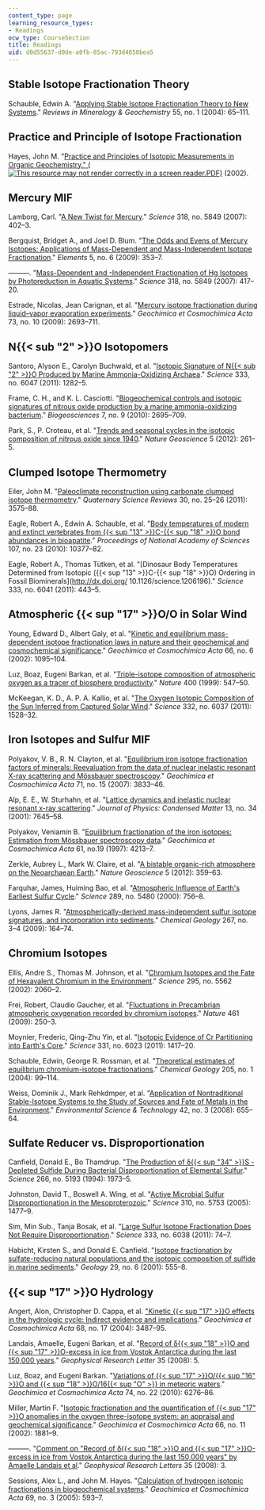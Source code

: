 ```yaml
---
content_type: page
learning_resource_types:
- Readings
ocw_type: CourseSection
title: Readings
uid: d0d55637-d0de-a0fb-85ac-793d4650bea5
---
```


Stable Isotope Fractionation Theory
-----------------------------------

Schauble, Edwin A. "[Applying Stable Isotope Fractionation Theory to New Systems](http://dx.doi.org/10.2138/gsrmg.55.1.65)." _Reviews in Mineralogy & Geochemistry_ 55, no. 1 (2004): 65–111.

Practice and Principle of Isotope Fractionation
-----------------------------------------------

Hayes, John M. "[Practice and Principles of Isotopic Measurements in Organic Geochemistry." (![This resource may not render correctly in a screen reader.](/images/inacessible.gif)PDF)](http://www.whoi.edu/fileserver.do?id=73290&pt=2&p=74886) (2002).

Mercury MIF
-----------

Lamborg, Carl. "[A New Twist for Mercury](http://dx.doi.org/10.1126/science.1149935)." _Science_ 318, no. 5849 (2007): 402–3.

Bergquist, Bridget A., and Joel D. Blum. "[The Odds and Evens of Mercury Isotopes: Applications of Mass-Dependent and Mass-Independent Isotope Fractionation](http://dx.doi.org/10.2113/gselements.5.6.353)." _Elements_ 5, no. 6 (2009): 353–7.

———. "[Mass-Dependent and -Independent Fractionation of Hg Isotopes by Photoreduction in Aquatic Systems](http://dx.doi.org/10.1126/science.1148050)." _Science_ 318, no. 5849 (2007): 417–20.

Estrade, Nicolas, Jean Carignan, et al. "[Mercury isotope fractionation during liquid–vapor evaporation experiments](http://dx.doi.org/10.1016/j.gca.2009.01.024)." _Geochimica et Cosmochimica Acta_ 73, no. 10 (2009): 2693–711.

N{{< sub "2" >}}O Isotopomers
-----------------------------

Santoro, Alyson E., Carolyn Buchwald, et al. "[Isotopic Signature of N{{< sub "2" >}}O Produced by Marine Ammonia-Oxidizing Archaea](http://dx.doi.org/10.1126/science.1208239)." _Science_ 333, no. 6047 (2011): 1282–5.

Frame, C. H., and K. L. Casciotti. "[Biogeochemical controls and isotopic signatures of nitrous oxide production by a marine ammonia-oxidizing bacterium](http://dx.doi.org/10.5194/bg-7-2695-2010)." _Biogeosciences_ 7, no. 9 (2010): 2695–709.

Park, S., P. Croteau, et al. "[Trends and seasonal cycles in the isotopic composition of nitrous oxide since 1940](http://dx.doi.org/10.1038/NGEO1421)." _Nature Geoscience_ 5 (2012): 261–5.

Clumped Isotope Thermometry
---------------------------

Eiler, John M. "[Paleoclimate reconstruction using carbonate clumped isotope thermometry](http://dx.doi.org/10.1016/j.quascirev.2011.09.001)." _Quaternary Science Reviews_ 30, no. 25–26 (2011): 3575–88.

Eagle, Robert A., Edwin A. Schauble, et al. "[Body temperatures of modern and extinct vertebrates from {{< sup "13" >}}C-{{< sup "18" >}}O bond abundances in bioapatite](http://dx.doi.org/10.1073/pnas.0911115107)." _Proceedings of National Academy of Sciences_ 107, no. 23 (2010): 10377–82.

Eagle, Robert A., Thomas Tütken, et al. "[Dinosaur Body Temperatures Determined from Isotopic ({{< sup "13" >}}C-{{< sup "18" >}}O) Ordering in Fossil Biominerals](http://dx.doi.org/ 10.1126/science.1206196)." _Science_ 333, no. 6041 (2011): 443–5.

Atmospheric {{< sup "17" >}}O/O in Solar Wind
---------------------------------------------

Young, Edward D., Albert Galy, et al. "[Kinetic and equilibrium mass-dependent isotope fractionation laws in nature and their geochemical and cosmochemical significance](http://dx.doi.org/10.1016/S0016-7037(01)00832-8)." _Geochimica et Cosmochimica Acta_ 66, no. 6 (2002): 1095–104.

Luz, Boaz, Eugeni Barkan, et al. "[Triple-isotope composition of atmospheric oxygen as a tracer of biosphere productivity](http://dx.doi.org/10.1038/22987)." _Nature_ 400 (1999): 547–50.

McKeegan, K. D., A. P. A. Kallio, et al. "[The Oxygen Isotopic Composition of the Sun Inferred from Captured Solar Wind](http://dx.doi.org/10.1126/science.1204636)." _Science_ 332, no. 6037 (2011): 1528–32.

Iron Isotopes and Sulfur MIF
----------------------------

Polyakov, V. B., R. N. Clayton, et al. "[Equilibrium iron isotope fractionation factors of minerals: Reevaluation from the data of nuclear inelastic resonant X-ray scattering and Mössbauer spectroscopy](http://dx.doi.org/10.1016/j.gca.2007.05.019)." _Geochimica et Cosmochimica Acta_ 71, no. 15 (2007): 3833–46.

Alp, E. E., W. Sturhahn, et al. "[Lattice dynamics and inelastic nuclear resonant x-ray scattering](http://dx.doi.org/10.1088/0953-8984/13/34/311)." _Journal of Physics: Condensed Matter_ 13, no. 34 (2001): 7645–58.

Polyakov, Veniamin B. "[Equilibrium fractionation of the iron isotopes: Estimation from Mössbauer spectroscopy data](http://dx.doi.org/10.1016/S0016-7037(97)00204-4)." _Geochimica et Cosmochimica Acta_ 61, no.19 (1997): 4213–7.

Zerkle, Aubrey L., Mark W. Claire, et al. "[A bistable organic-rich atmosphere on the Neoarchaean Earth](http://dx.doi.org/10.1038/NGEO1425)." _Nature Geoscience_ 5 (2012): 359–63.

Farquhar, James, Huiming Bao, et al. "[Atmospheric Influence of Earth's Earliest Sulfur Cycle](http://dx.doi.org/10.1126/science.289.5480.756)." _Science_ 289, no. 5480 (2000): 756–8.

Lyons, James R. "[Atmospherically-derived mass-independent sulfur isotope signatures, and incorporation into sediments](http://dx.doi.org/10.1016/j.chemgeo.2009.03.027)." _Chemical Geology_ 267, no. 3–4 (2009): 164–74.

Chromium Isotopes
-----------------

Ellis, Andre S., Thomas M. Johnson, et al. "[Chromium Isotopes and the Fate of Hexavalent Chromium in the Environment](http://dx.doi.org/10.1126/science.1068368)." _Science_ 295, no. 5562 (2002): 2060–2.

Frei, Robert, Claudio Gaucher, et al. "[Fluctuations in Precambrian atmospheric oxygenation recorded by chromium isotopes](http://dx.doi.org/10.1038/nature08266)." _Nature_ 461 (2009): 250–3.

Moynier, Frederic, Qing-Zhu Yin, et al. "[Isotopic Evidence of Cr Partitioning into Earth's Core](http://dx.doi.org/10.1126/science.1199597)." _Science_ 331, no. 6023 (2011): 1417–20.

Schauble, Edwin, George R. Rossman, et al. "[Theoretical estimates of equilibrium chromium-isotope fractionations](http://dx.doi.org/10.1016/j.chemgeo.2003.12.015)." _Chemical Geology_ 205, no. 1 (2004): 99–114.

Weiss, Dominik J., Mark Rehkdmper, et al. "[Application of Nontraditional Stable-Isotope Systems to the Study of Sources and Fate of Metals in the Environment](http://dx.doi.org/10.1021/es0870855)." _Environmental Science & Technology_ 42, no. 3 (2008): 655–64.

Sulfate Reducer vs. Disproportionation
--------------------------------------

Canfield, Donald E., Bo Thamdrup. "[The Production of δ{{< sup "34" >}}S - Depleted Sulfide During Bacterial Disproportionation of Elemental Sulfur](http://www.jstor.org/stable/2885277)." _Science_ 266, no. 5193 (1994): 1973–5.

Johnston, David T., Boswell A. Wing, et al. "[Active Microbial Sulfur Disproportionation in the Mesoproterozoic](http://dx.doi.org/10.1126/science.1117824)." _Science_ 310, no. 5753 (2005): 1477–9.

Sim, Min Sub., Tanja Bosak, et al. "[Large Sulfur Isotope Fractionation Does Not Require Disproportionation](http://dx.doi.org/10.1126/science.1205103)." _Science_ 333, no. 6038 (2011): 74–7.

Habicht, Kirsten S., and Donald E. Canfield. "[Isotope fractionation by sulfate-reducing natural populations and the isotopic composition of sulfide in marine sediments](http://geology.gsapubs.org/content/29/6/555.full)." _Geology_ 29, no. 6 (2001): 555–8.

{{< sup "17" >}}O Hydrology
---------------------------

Angert, Alon, Christopher D. Cappa, et al. ["Kinetic {{< sup "17" >}}O effects in the hydrologic cycle: Indirect evidence and implications](http://dx.doi.org/10.1016/j.gca.2004.02.010)." _Geochimica et Cosmochimica Acta_ 68, no. 17 (2004): 3487–95.

Landais, Amaelle, Eugeni Barkan, et al. "[Record of δ{{< sup "18" >}}O and {{< sup "17" >}}O-excess in ice from Vostok Antarctica during the last 150,000 years](http://dx.doi.org/10.1029/2007GL032096)." _Geophysical Research Letter_ 35 (2008): 5.

Luz, Boaz, and Eugeni Barkan. "[Variations of {{< sup "17" >}}O/{{< sup "16" >}}O and {{< sup "18" >}}O/16{{< sup "O" >}} in meteoric waters](http://dx.doi.org/10.1016/j.gca.2010.08.016)." _Geochimica et Cosmochimica Acta_ 74, no. 22 (2010): 6276–86.

Miller, Martin F. "[Isotopic fractionation and the quantification of {{< sup "17" >}}O anomalies in the oxygen three-isotope system: an appraisal and geochemical significance](http://dx.doi.org/10.1016/S0016-7037(02)00832-3)." _Geochimica et Cosmochimica Acta_ 66, no. 11 (2002): 1881–9.

———. "[Comment on "Record of δ{{< sup "18" >}}O and {{< sup "17" >}}O-excess in ice from Vostok Antarctica during the last 150,000 years" by Amaelle Landais et al](http://dx.doi.org/10.1029/2008GL034505)." _Geophysical Research Letters_ 35 (2008): 3.

Sessions, Alex L., and John M. Hayes. "[Calculation of hydrogen isotopic fractionations in biogeochemical systems](http://dx.doi.org/10.1016/j.gca.2004.08.005)." _Geochimica et Cosmochimica Acta_ 69, no. 3 (2005): 593–7.